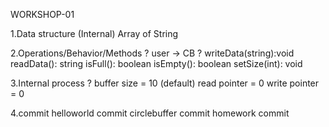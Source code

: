 WORKSHOP-01

1.Data structure (Internal)
  Array of String

2.Operations/Behavior/Methods ? user -> CB ?
  writeData(string):void
  readData(): string
  isFull(): boolean
  isEmpty(): boolean
  setSize(int): void
  
3.Internal process ?
  buffer size = 10 (default)
  read pointer = 0
  write pointer = 0

4.commit
  helloworld commit
  circlebuffer commit
  homework commit
